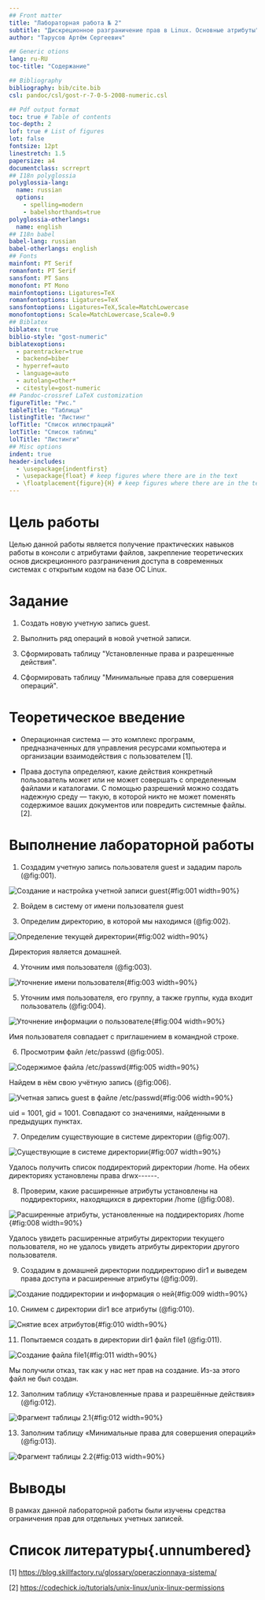 ```yaml
---
## Front matter
title: "Лабораторная работа № 2"
subtitle: "Дискреционное разграничение прав в Linux. Основные атрибуты"
author: "Тарусов Артём Сергеевич"

## Generic otions
lang: ru-RU
toc-title: "Содержание"

## Bibliography
bibliography: bib/cite.bib
csl: pandoc/csl/gost-r-7-0-5-2008-numeric.csl

## Pdf output format
toc: true # Table of contents
toc-depth: 2
lof: true # List of figures
lot: false
fontsize: 12pt
linestretch: 1.5
papersize: a4
documentclass: scrreprt
## I18n polyglossia
polyglossia-lang:
  name: russian
  options:
	- spelling=modern
	- babelshorthands=true
polyglossia-otherlangs:
  name: english
## I18n babel
babel-lang: russian
babel-otherlangs: english
## Fonts
mainfont: PT Serif
romanfont: PT Serif
sansfont: PT Sans
monofont: PT Mono
mainfontoptions: Ligatures=TeX
romanfontoptions: Ligatures=TeX
sansfontoptions: Ligatures=TeX,Scale=MatchLowercase
monofontoptions: Scale=MatchLowercase,Scale=0.9
## Biblatex
biblatex: true
biblio-style: "gost-numeric"
biblatexoptions:
  - parentracker=true
  - backend=biber
  - hyperref=auto
  - language=auto
  - autolang=other*
  - citestyle=gost-numeric
## Pandoc-crossref LaTeX customization
figureTitle: "Рис."
tableTitle: "Таблица"
listingTitle: "Листинг"
lofTitle: "Список иллюстраций"
lotTitle: "Список таблиц"
lolTitle: "Листинги"
## Misc options
indent: true
header-includes:
  - \usepackage{indentfirst}
  - \usepackage{float} # keep figures where there are in the text
  - \floatplacement{figure}{H} # keep figures where there are in the text
---
```


# Цель работы

Целью данной работы является получение практических навыков работы в консоли с атрибутами файлов, закрепление теоретических основ дискреционного разграничения доступа в современных системах с открытым кодом на базе ОС Linux.

# Задание

1. Создать новую учетную запись guest.

2. Выполнить ряд операций в новой учетной записи.

3. Сформировать таблицу "Установленные права и разрешенные действия".

4. Сформировать таблицу "Минимальные права для совершения операций".

# Теоретическое введение

- Операционная система — это комплекс программ, предназначенных для управления ресурсами компьютера и организации взаимодействия с пользователем [1].

- Права доступа определяют, какие действия конкретный пользователь может или не может совершать с определенным файлами и каталогами. С помощью разрешений можно создать надежную среду — такую, в которой никто не может поменять содержимое ваших документов или повредить системные файлы. [2].

# Выполнение лабораторной работы

1. Создадим учетную запись пользователя guest и зададим пароль (@fig:001).

![Создание и настройка учетной записи guest](image/screenshot_1.png){#fig:001 width=90%}

2. Войдем в систему от имени пользователя guest

3. Определим директорию, в которой мы находимся (@fig:002).

![Определение текущей директории](image/screenshot_2.png){#fig:002 width=90%}

Директория является домашней.

4. Уточним имя пользователя (@fig:003).

![Уточнение имени пользователя](image/screenshot_3.png){#fig:003 width=90%}

5. Уточним имя пользователя, его группу, а также группы, куда входит пользователь (@fig:004).

![Уточнение информации о пользователе](image/screenshot_4.png){#fig:004 width=90%}

Имя пользователя совпадает с приглашением в командной строке.

6. Просмотрим файл /etc/passwd (@fig:005).

![Содержимое файла /etc/passwd](image/screenshot_5.png){#fig:005 width=90%}

Найдем в нём свою учётную запись (@fig:006).

![Учетная запись guest в файле /etc/passwd](image/screenshot_6.png){#fig:006 width=90%}

uid = 1001, gid = 1001. Совпадают со значениями, найденными в предыдущих пунктах.

7. Определим существующие в системе директории (@fig:007).

![Существующие в системе директории](image/screenshot_7.png){#fig:007 width=90%}

Удалось получить список поддиректорий директории /home. На обеих директориях установлены права drwx------.

8. Проверим, какие расширенные атрибуты установлены на поддиректориях, находящихся в директории /home (@fig:008).

![Расширенные атрибуты, установленные на поддиректориях /home](image/screenshot_8.png){#fig:008 width=90%}

Удалось увидеть расширенные атрибуты директории текущего пользователя, но не удалось увидеть атрибуты директории другого пользователя.

9. Создадим в домашней директории поддиректорию dir1 и выведем права доступа и расширенные атрибуты (@fig:009).

![Создание поддиректории и информация о ней](image/screenshot_9.png){#fig:009 width=90%}

10. Снимем с директории dir1 все атрибуты (@fig:010).

![Снятие всех атрибутов](image/screenshot_10.png){#fig:010 width=90%}

11. Попытаемся создать в директории dir1 файл file1 (@fig:011).

![Создание файла file1](image/screenshot_11.png){#fig:011 width=90%}

Мы получили отказ, так как у нас нет прав на создание. Из-за этого файл не был создан.

12. Заполним таблицу «Установленные права и разрешённые действия» (@fig:012).

![Фрагмент таблицы 2.1](image/screenshot_12.png){#fig:012 width=90%}

13. Заполним таблицу «Минимальные права для совершения операций» (@fig:013).

![Фрагмент таблицы 2.2](image/screenshot_13.png){#fig:013 width=90%}

# Выводы

В рамках данной лабораторной работы были изучены средства ограничения прав для отдельных учетных записей.

# Список литературы{.unnumbered}

[1] https://blog.skillfactory.ru/glossary/operaczionnaya-sistema/

[2] https://codechick.io/tutorials/unix-linux/unix-linux-permissions
